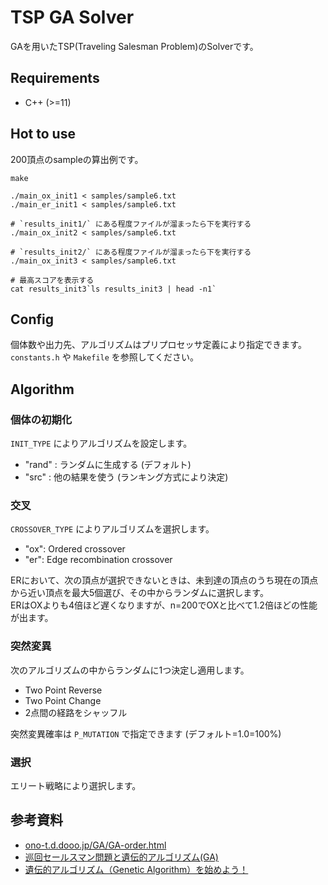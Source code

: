 # TSP GA Solver

GAを用いたTSP(Traveling Salesman Problem)のSolverです。

## Requirements

- C++ (>=11)

## Hot to use

200頂点のsampleの算出例です。

```
make

./main_ox_init1 < samples/sample6.txt
./main_er_init1 < samples/sample6.txt

# `results_init1/` にある程度ファイルが溜まったら下を実行する
./main_ox_init2 < samples/sample6.txt

# `results_init2/` にある程度ファイルが溜まったら下を実行する
./main_ox_init3 < samples/sample6.txt

# 最高スコアを表示する
cat results_init3`ls results_init3 | head -n1`
```

## Config

個体数や出力先、アルゴリズムはプリプロセッサ定義により指定できます。  
`constants.h` や `Makefile` を参照してください。

## Algorithm

### 個体の初期化

`INIT_TYPE` によりアルゴリズムを設定します。  

- "rand" : ランダムに生成する (デフォルト)
- "src" : 他の結果を使う (ランキング方式により決定)

### 交叉

`CROSSOVER_TYPE` によりアルゴリズムを選択します。

- "ox": Ordered crossover
- "er": Edge recombination crossover

ERにおいて、次の頂点が選択できないときは、未到達の頂点のうち現在の頂点から近い頂点を最大5個選び、その中からランダムに選択します。  
ERはOXよりも4倍ほど遅くなりますが、n=200でOXと比べて1.2倍ほどの性能が出ます。

### 突然変異

次のアルゴリズムの中からランダムに1つ決定し適用します。

- Two Point Reverse
- Two Point Change
- 2点間の経路をシャッフル

突然変異確率は `P_MUTATION` で指定できます (デフォルト=1.0=100%)

### 選択

エリート戦略により選択します。

## 参考資料

- [ono\-t\.d\.dooo\.jp/GA/GA\-order\.html](http://ono-t.d.dooo.jp/GA/GA-order.html)
- [巡回セールスマン問題と遺伝的アルゴリズム\(GA\)](https://www.studiok-i.net/tsp/)
- [遺伝的アルゴリズム（Genetic Algorithm）を始めよう！](https://www.slideshare.net/kzokm/genetic-algorithm-41617242)
